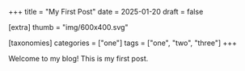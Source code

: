 +++
title = "My First Post"
date = 2025-01-20
draft = false

[extra]
thumb = "img/600x400.svg"

[taxonomies]
categories = ["one"]
tags = ["one", "two", "three"]
+++

Welcome to my blog! This is my first post.


